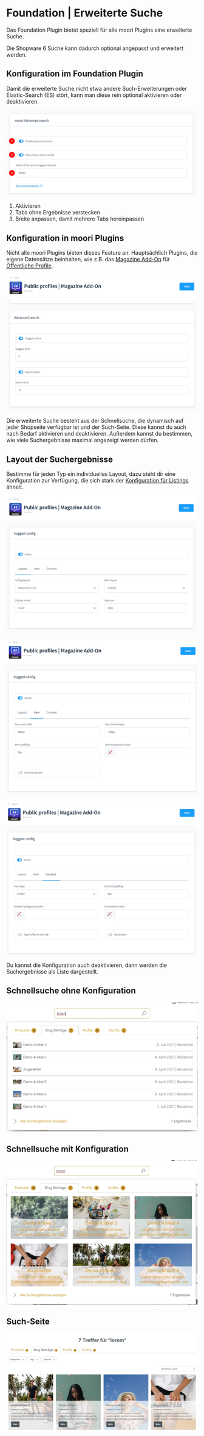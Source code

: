 # Foundation | Erweiterte Suche

Das Foundation Plugin bietet speziell für alle moori Plugins eine erweiterte Suche.

Die Shopware 6 Suche kann dadurch optional angepasst und erweitert werden.

## Konfiguration im Foundation Plugin

Damit die erweiterte Suche nicht etwa andere Such-Erweiterungen oder Elastic-Search (ES) stört, kann man diese rein optional aktivieren oder deaktivieren.

![](images/advanced-search-01.jpg)

1. Aktivieren
2. Tabs ohne Ergebnisse verstecken
3. Breite anpassen, damit mehrere Tabs hereinpassen

## Konfiguration in moori Plugins

Nicht alle moori Plugins bieten dieses Feature an. Hauptsächlich Plugins, die eigene Datensätze beinhalten, wie z.B. das [Magazine Add-On](../MoorlMagazine/index.md) für [Öffentliche Profile](../MoorlCreator/index.md).

![](images/advanced-search-02.jpg)

Die erweiterte Suche besteht aus der Schnellsuche, die dynamisch auf jeder Shopseite verfügbar ist und der Such-Seite. Diese kannst du auch nach Bedarf aktivieren und deaktivieren. Außerdem kannst du bestimmen, wie viele Suchergebnisse maximal angezeigt werden dürfen.

## Layout der Suchergebnisse

Bestimme für jeden Typ ein individuelles Layout, dazu steht dir eine Konfiguration zur Verfügung, die sich stark der [Konfiguration für Listings](../MoorlFoundation/listing.md) ähnelt.

![](images/advanced-search-03.jpg)

![](images/advanced-search-04.jpg)

![](images/advanced-search-05.jpg)

Du kannst die Konfiguration auch deaktivieren, dann werden die Suchergebnisse als Liste dargestellt.

## Schnellsuche ohne Konfiguration

![](images/advanced-search-06.jpg)

## Schnellsuche mit Konfiguration

![](images/advanced-search-07.jpg)

## Such-Seite

![](images/advanced-search-08.jpg)
